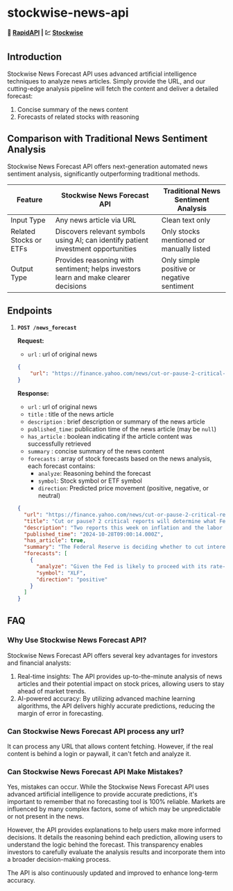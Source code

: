 # stockwise-news-api

**🐙 [RapidAPI](https://rapidapi.com/prostockwise/api/stockwise-news-forecast) | 💹 [Stockwise](https://stockwise.pro)**

## Introduction

Stockwise News Forecast API uses advanced artificial intelligence techniques to analyze news articles. Simply provide the URL, and our cutting-edge analysis pipeline will fetch the content and deliver a detailed forecast:

1. Concise summary of the news content
2. Forecasts of related stocks with reasoning

## Comparison with Traditional News Sentiment Analysis

Stockwise News Forecast API offers next-generation automated news sentiment analysis, significantly outperforming traditional methods.

| Feature | Stockwise News Forecast API | Traditional News Sentiment Analysis |
| --- | --- | --- |
| Input Type | Any news article via URL | Clean text only |
| Related Stocks or ETFs | Discovers relevant symbols using AI; can identify patient investment opportunities | Only stocks mentioned or manually listed |
| Output Type | Provides reasoning with sentiment; helps investors learn and make clearer decisions | Only simple positive or negative sentiment |

## Endpoints

1. **`POST /news_forecast`**
    
    **Request:**
    
    - `url` : url of original news
    
    ```json
    {
    	"url": "https://finance.yahoo.com/news/cut-or-pause-2-critical-reports-will-determine-what-fed-does-in-november-090014786.html"
    }
    ```
    
    **Response:**
    
    - `url` : url of original news
    - `title` : title of the news article
    - `description` : brief description or summary of the news article
    - `published_time`: publication time of the news article (may be `null`)
    - `has_article` : boolean indicating if the article content was successfully retrieved
    - `summary` : concise summary of the news content
    - `forecasts` : array of stock forecasts based on the news analysis, each forecast contains:
        - `analyze`: Reasoning behind the forecast
        - `symbol`: Stock symbol or ETF symbol
        - `direction`: Predicted price movement (positive, negative, or neutral)
    
    ```json
    {
      "url": "https://finance.yahoo.com/news/cut-or-pause-2-critical-reports-will-determine-what-fed-does-in-november-090014786.html",
      "title": "Cut or pause? 2 critical reports will determine what Fed does in November.",
      "description": "Two reports this week on inflation and the labor market could swing the final calculus for Fed policymakers as they weigh another rate cut at their Nov. 6-7 meeting.",
      "published_time": "2024-10-28T09:00:14.000Z",
      "has_article": true,
      "summary": "The Federal Reserve is deciding whether to cut interest rates or pause its current approach at the upcoming meeting on November 6-7. The decision depends heavily on two critical reports—one on inflation and another on the labor market. If inflation remains strong or the jobs market shows unexpectedly high job growth, it might sway the Fed to consider a pause. However, many analysts believe a cut of 25 basis points is likely to occur despite the reports. Traders see about a 90% chance of such a cut occurring, especially given the recent trends in core inflation and employment data.",
      "forecasts": [
        {
          "analyze": "Given the Fed is likely to proceed with its rate-cutting plan regardless of potential economic resilience indicated by upcoming reports, interest rate-sensitive sectors and stocks may benefit from the anticipated rate cut.",
          "symbol": "XLF",
          "direction": "positive"
        }
      ]
    }
    ```
    

## FAQ

### Why Use Stockwise News Forecast API?

Stockwise News Forecast API offers several key advantages for investors and financial analysts:

1. Real-time insights: The API provides up-to-the-minute analysis of news articles and their potential impact on stock prices, allowing users to stay ahead of market trends.
2. AI-powered accuracy: By utilizing advanced machine learning algorithms, the API delivers highly accurate predictions, reducing the margin of error in forecasting.

### Can Stockwise News Forecast API process any url?

It can process any URL that allows content fetching. However, if the real content is behind a login or paywall, it can't fetch and analyze it.

### Can Stockwise News Forecast API Make Mistakes?

Yes, mistakes can occur. While the Stockwise News Forecast API uses advanced artificial intelligence to provide accurate predictions, it's important to remember that no forecasting tool is 100% reliable. Markets are influenced by many complex factors, some of which may be unpredictable or not present in the news.

However, the API provides explanations to help users make more informed decisions. It details the reasoning behind each prediction, allowing users to understand the logic behind the forecast. This transparency enables investors to carefully evaluate the analysis results and incorporate them into a broader decision-making process.

The API is also continuously updated and improved to enhance long-term accuracy.